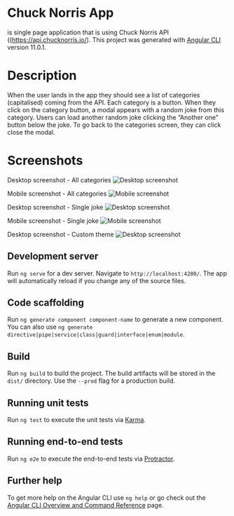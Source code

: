 # Chuck Norris App

is single page application that is using Chuck Norris API ((https://api.chucknorris.io/).
This project was generated with [Angular CLI](https://github.com/angular/angular-cli) version 11.0.1.

# Description
When the user lands in the app they should see a list of categories (capitalised) coming from
the API. Each category is a button. When they click on the category button, a modal appears with a random joke from this category. Users can load another random joke clicking the
“Another one” button below the joke. To go back to the categories screen, they can click close the modal.

# Screenshots
Desktop screenshot - All categories
![Desktop screenshot](https://i.ibb.co/rtcsXw7/Screenshot-2021-03-02-at-22-19-43.png)

Mobile screenshot - All categories
![Mobile screenshot](https://i.ibb.co/dmQWhfL/Screenshot-2021-03-02-at-22-22-49.png)

Desktop screenshot - Single joke
![Desktop screenshot](https://i.ibb.co/1vhWCVB/Screenshot-2021-03-02-at-22-27-41.png)

Mobile screenshot - Single joke 
![Mobile screenshot](https://i.ibb.co/Hq8XhH4/Screenshot-2021-03-02-at-22-31-51.png)

Desktop screenshot - Custom theme
![Desktop screenshot](https://i.ibb.co/BncqNKc/Screenshot-2021-03-02-at-22-41-33.png)

## Development server

Run `ng serve` for a dev server. Navigate to `http://localhost:4200/`. The app will automatically reload if you change any of the source files.

## Code scaffolding

Run `ng generate component component-name` to generate a new component. You can also use `ng generate directive|pipe|service|class|guard|interface|enum|module`.

## Build

Run `ng build` to build the project. The build artifacts will be stored in the `dist/` directory. Use the `--prod` flag for a production build.

## Running unit tests

Run `ng test` to execute the unit tests via [Karma](https://karma-runner.github.io).

## Running end-to-end tests

Run `ng e2e` to execute the end-to-end tests via [Protractor](http://www.protractortest.org/).

## Further help

To get more help on the Angular CLI use `ng help` or go check out the [Angular CLI Overview and Command Reference](https://angular.io/cli) page.
